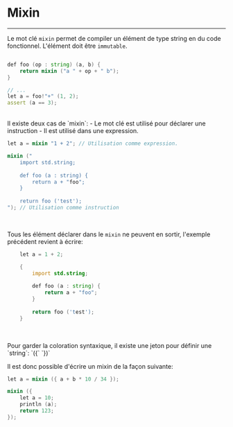 # Mixin
<hr>

Le mot clé `mixin` permet de compiler un élément de type string en du code fonctionnel.
L'élément doit être `immutable`.

```D

def foo (op : string) (a, b) {
	return mixin ("a " + op + " b");
}

// ...
let a = foo!"+" (1, 2);
assert (a == 3);
```

<br>
Il existe deux cas de `mixin`:
- Le mot clé est utilisé pour déclarer une instruction
- Il est utilisé dans une expression.


```D
let a = mixin "1 + 2"; // Utilisation comme expression.

mixin ("
	import std.string;
	
	def foo (a : string) {
		return a + "foo";
	}
	
	return foo ('test');
"); // Utilisation comme instruction

```

<br>

Tous les élément déclarer dans le `mixin` ne peuvent en sortir, l'exemple précédent revient à écrire:

```D
	let a = 1 + 2; 

	{
		import std.string;
	
		def foo (a : string) {
			return a + "foo";
		}
	
		return foo ('test');
	} 
	
```

<br>
Pour garder la coloration syntaxique, il existe une jeton pour définir une `string`: `({` `})`

Il est donc possible d'écrire un mixin de la façon suivante:

```D
let a = mixin ({ a + b * 10 / 34 });

mixin ({
	let a = 10;
	println (a);
	return 123;
});

```



